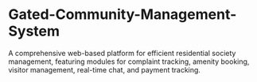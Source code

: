 # Gated-Community-Management-System
A comprehensive web-based platform for efficient residential society management, featuring modules for complaint tracking, amenity booking, visitor management, real-time chat, and payment tracking.
